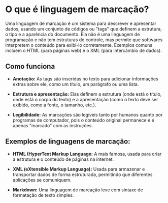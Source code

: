 # O que é linguagem de marcação?

Uma linguagem de marcação é um sistema para descrever e
apresentar dados, usando um conjunto de códigos ou "tags" que
definem a estrutura, o tipo e a aparência do documento. Ela não é
uma linguagem de programação e não tem estruturas de controle, mas
permite que softwares interpretem o conteúdo para exibi-lo
corretamente. Exemplos comuns incluem o HTML (para páginas web) e
o XML (para intercâmbio de dados).

## Como funciona

* **Anotação:** As tags são inseridas no texto para adicionar
  informações extras sobre ele, como um título, um parágrafo ou uma
  lista.

* **Estrutura e apresentação:** Elas definem a estrutura (onde está o
  título, onde está o corpo do texto) e a apresentação (como o texto
  deve ser exibido, como a fonte, o tamanho, etc.).

* **Legibilidade:** As marcações são legíveis tanto por humanos quanto
  por programas de computador, pois o conteúdo original permanece
  e é apenas "marcado" com as instruções.

## Exemplos de linguagens de marcação:

* **HTML (HyperText Markup Language:** A mais famosa, usada
  para criar a estrutura e o conteúdo de páginas na internet.
  
* **XML (eXtensible Markup Language):** Usada para armazenar e
  transportar dados de forma estruturada, permitindo que diferentes
  aplicações se comuniquem.

* **Markdown:** Uma linguagem de marcação leve com sintaxe de
  formatação de texto simples.
